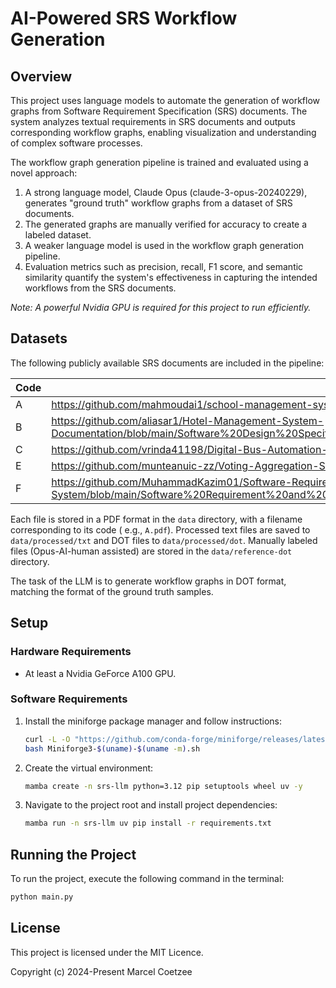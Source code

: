 # AI-Powered SRS Workflow Generation

## Overview

This project uses language models to automate the generation of workflow graphs from Software Requirement
Specification (SRS) documents. The system analyzes textual requirements in SRS documents and outputs corresponding
workflow graphs, enabling visualization and understanding of complex software processes.

The workflow graph generation pipeline is trained and evaluated using a novel approach:

1. A strong language model, Claude Opus (claude-3-opus-20240229), generates "ground truth" workflow graphs from a
   dataset of SRS documents.
2. The generated graphs are manually verified for accuracy to create a labeled dataset.
3. A weaker language model is used in the workflow graph generation pipeline.
4. Evaluation metrics such as precision, recall, F1 score, and semantic similarity quantify the system's effectiveness
   in capturing the intended workflows from the SRS documents.

*Note: A powerful Nvidia GPU is required for this project to run efficiently.*

## Datasets

The following publicly available SRS documents are included in the pipeline:

| Code | URL                                                                                                                                                                                                                 |
|------|---------------------------------------------------------------------------------------------------------------------------------------------------------------------------------------------------------------------|
| A    | https://github.com/mahmoudai1/school-management-system/blob/main/SRS.pdf                                                                                                                                            |
| B    | https://github.com/aliasar1/Hotel-Management-System-Documentation/blob/main/Software%20Design%20Specification%20(HMS).pdf                                                                                           |
| C    | https://github.com/vrinda41198/Digital-Bus-Automation-System/blob/main/Software%20Requirements%20Specification.pdf                                                                                                  |
| E    | https://github.com/munteanuic-zz/Voting-Aggregation-System/blob/main/WaterfallProject/SRS/SRS_Team5.pdf                                                                                                             |
| F    | https://github.com/MuhammadKazim01/Software-Requirement-and-Design-Specifications-for-Bank-Management-System/blob/main/Software%20Requirement%20and%20Design%20Specification%20for%20Bank%20Management%20System.pdf |

Each file is stored in a PDF format in the `data` directory, with a filename corresponding to its code (
e.g., `A.pdf`). Processed text files are saved to `data/processed/txt` and DOT files to `data/processed/dot`. Manually
labeled files (Opus-AI-human assisted) are stored in the `data/reference-dot` directory.

The task of the LLM is to generate workflow graphs in DOT format, matching the format of the ground truth samples.

## Setup

### Hardware Requirements

- At least a Nvidia GeForce A100 GPU.

### Software Requirements

1. Install the miniforge package manager and follow instructions:
   ```bash
   curl -L -O "https://github.com/conda-forge/miniforge/releases/latest/download/Miniforge3-$(uname)-$(uname -m).sh"
   bash Miniforge3-$(uname)-$(uname -m).sh
   ```

2. Create the virtual environment:
   ```bash 
   mamba create -n srs-llm python=3.12 pip setuptools wheel uv -y
   ```

3. Navigate to the project root and install project dependencies:
   ```bash
   mamba run -n srs-llm uv pip install -r requirements.txt
   ```

## Running the Project

To run the project, execute the following command in the terminal:

```bash
python main.py
```

## License

This project is licensed under the MIT Licence.

Copyright (c) 2024-Present Marcel Coetzee